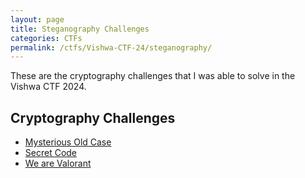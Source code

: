 ```yaml
---
layout: page
title: Steganography Challenges
categories: CTFs
permalink: /ctfs/Vishwa-CTF-24/steganography/
---
```


These are the cryptography challenges that I was able to solve in the Vishwa CTF 2024.

## Cryptography Challenges
- [Mysterious Old Case](./mysterious-old-case)
- [Secret Code](./secret-code)
- [We are Valorant](./we-are-valorant)
